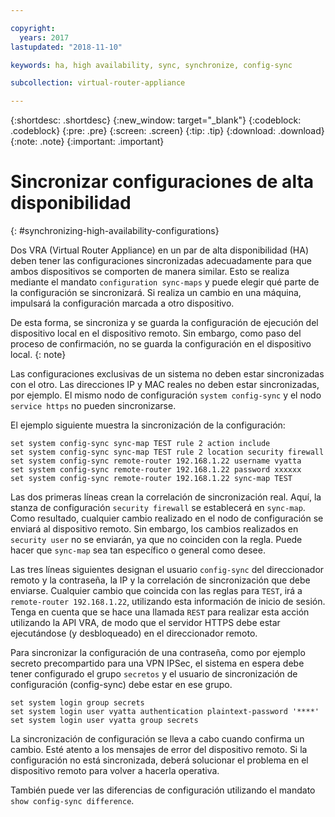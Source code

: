 ```yaml
---

copyright:
  years: 2017
lastupdated: "2018-11-10"

keywords: ha, high availability, sync, synchronize, config-sync

subcollection: virtual-router-appliance

---
```


{:shortdesc: .shortdesc}
{:new_window: target="_blank"}
{:codeblock: .codeblock}
{:pre: .pre}
{:screen: .screen}
{:tip: .tip}
{:download: .download}
{:note: .note}
{:important: .important}

# Sincronizar configuraciones de alta disponibilidad
{: #synchronizing-high-availability-configurations}

Dos VRA (Virtual Router Appliance) en un par de alta disponibilidad (HA) deben tener las configuraciones sincronizadas adecuadamente para que ambos dispositivos se comporten de manera similar. Esto se realiza mediante el mandato `configuration sync-maps` y puede elegir qué parte de la configuración se sincronizará. Si realiza un cambio en una máquina, impulsará la configuración marcada a otro dispositivo.

De esta forma, se sincroniza y se guarda la configuración de ejecución del dispositivo local en el dispositivo remoto. Sin embargo, como paso del proceso de confirmación, no se guarda la configuración en el dispositivo local.
{: note}

Las configuraciones exclusivas de un sistema no deben estar sincronizadas con el otro. Las direcciones IP y MAC reales no deben estar sincronizadas, por ejemplo. El mismo nodo de configuración `system config-sync` y el nodo `service https` no pueden sincronizarse.

El ejemplo siguiente muestra la sincronización de la configuración:

```
set system config-sync sync-map TEST rule 2 action include
set system config-sync sync-map TEST rule 2 location security firewall
set system config-sync remote-router 192.168.1.22 username vyatta
set system config-sync remote-router 192.168.1.22 password xxxxxx
set system config-sync remote-router 192.168.1.22 sync-map TEST
```

Las dos primeras líneas crean la correlación de sincronización real. Aquí, la stanza de configuración `security firewall` se establecerá en `sync-map`. Como resultado, cualquier cambio realizado en el nodo de configuración se enviará al dispositivo remoto. Sin embargo, los cambios realizados en `security user` no se enviarán, ya que no coinciden con la regla. Puede hacer que `sync-map` sea tan específico o general como desee.

Las tres líneas siguientes designan el usuario `config-sync` del direccionador remoto y la contraseña, la IP y la correlación de sincronización que debe enviarse. Cualquier cambio que coincida con las reglas para `TEST`, irá a `remote-router 192.168.1.22`, utilizando esta información de inicio de sesión. Tenga en cuenta que se hace una llamada `REST` para realizar esta acción utilizando la API VRA, de modo que el servidor HTTPS debe estar ejecutándose (y desbloqueado) en el direccionador remoto.

Para sincronizar la configuración de una contraseña, como por ejemplo secreto precompartido para una VPN IPSec, el sistema en espera debe tener configurado el grupo `secretos` y el usuario de sincronización de configuración (config-sync) debe estar en ese grupo.

```
set system login group secrets
set system login user vyatta authentication plaintext-password '****'
set system login user vyatta group secrets
```

La sincronización de configuración se lleva a cabo cuando confirma un cambio. Esté atento a los mensajes de error del dispositivo remoto. Si la configuración no está sincronizada, deberá solucionar el problema en el dispositivo remoto para volver a hacerla operativa.

También puede ver las diferencias de configuración utilizando el mandato `show config-sync difference`.
